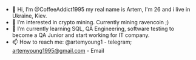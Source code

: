 - 👋 Hi, I’m @CoffeeAddict1995 my real name is Artem, I'm 26 and i live in Ukraine, Kiev.
- 👀 I’m interested in crypto mining. Currently mining ravencoin ;)
- 🌱 I’m currently learning SQL, QA Engineering, software testing to become a QA Junior and start working for IT company.
- 📫 How to reach me: @artemyoung1 - telegram;
artemyoung1995@gmail.com - Email
<!---
CoffeeAddict1995/CoffeeAddict1995 is a ✨ special ✨ repository because its `README.md` (this file) appears on your GitHub profile.
You can click the Preview link to take a look at your changes.
--->
